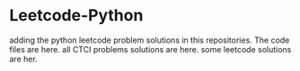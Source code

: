 # Leetcode-Python
adding the python leetcode problem solutions in this repositories. 
The code files are here.
all CTCI problems solutions are here.
some leetcode solutions are her.


































































































































































































































































































































































































































































































































































































